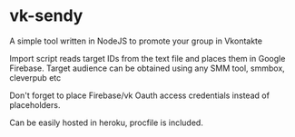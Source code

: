 # vk-sendy
A simple tool written in NodeJS to promote your group in Vkontakte

Import script reads target IDs from the text file and places them in Google Firebase. 
Target audience can be obtained using any SMM tool,  smmbox, cleverpub etc

Don't forget to place Firebase/vk Oauth access credentials instead of placeholders.

Can be easily hosted in heroku, procfile is included.



